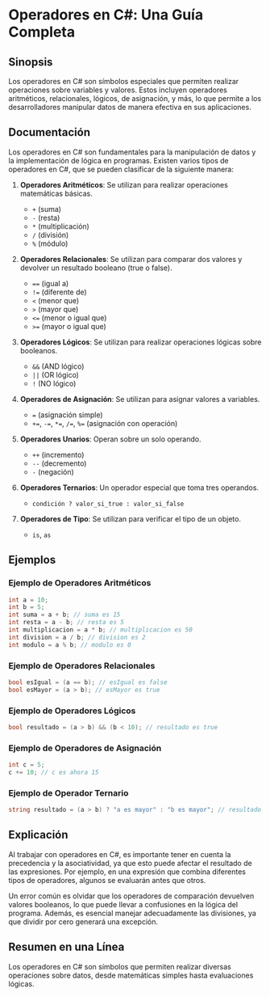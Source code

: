 <!--
Meta Description: # Operadores en C#: Una Guía Completa ## Sinopsis Los operadores en C# son símbolos especiales que permiten realizar operaciones sobre variables y val...
Meta Keywords: operadores, que, int, para, resultado
-->

# Operadores en C#: Una Guía Completa

## Sinopsis
Los operadores en C# son símbolos especiales que permiten realizar operaciones sobre variables y valores. Estos incluyen operadores aritméticos, relacionales, lógicos, de asignación, y más, lo que permite a los desarrolladores manipular datos de manera efectiva en sus aplicaciones.

## Documentación
Los operadores en C# son fundamentales para la manipulación de datos y la implementación de lógica en programas. Existen varios tipos de operadores en C#, que se pueden clasificar de la siguiente manera:

1. **Operadores Aritméticos**: Se utilizan para realizar operaciones matemáticas básicas.
   - `+` (suma)
   - `-` (resta)
   - `*` (multiplicación)
   - `/` (división)
   - `%` (módulo)

2. **Operadores Relacionales**: Se utilizan para comparar dos valores y devolver un resultado booleano (true o false).
   - `==` (igual a)
   - `!=` (diferente de)
   - `<` (menor que)
   - `>` (mayor que)
   - `<=` (menor o igual que)
   - `>=` (mayor o igual que)

3. **Operadores Lógicos**: Se utilizan para realizar operaciones lógicas sobre booleanos.
   - `&&` (AND lógico)
   - `||` (OR lógico)
   - `!` (NO lógico)

4. **Operadores de Asignación**: Se utilizan para asignar valores a variables.
   - `=` (asignación simple)
   - `+=`, `-=`, `*=`, `/=`, `%=` (asignación con operación)

5. **Operadores Unarios**: Operan sobre un solo operando.
   - `++` (incremento)
   - `--` (decremento)
   - `-` (negación)

6. **Operadores Ternarios**: Un operador especial que toma tres operandos.
   - `condición ? valor_si_true : valor_si_false`

7. **Operadores de Tipo**: Se utilizan para verificar el tipo de un objeto.
   - `is`, `as`

## Ejemplos

### Ejemplo de Operadores Aritméticos
```csharp
int a = 10;
int b = 5;
int suma = a + b; // suma es 15
int resta = a - b; // resta es 5
int multiplicacion = a * b; // multiplicacion es 50
int division = a / b; // division es 2
int modulo = a % b; // modulo es 0
```

### Ejemplo de Operadores Relacionales
```csharp
bool esIgual = (a == b); // esIgual es false
bool esMayor = (a > b); // esMayor es true
```

### Ejemplo de Operadores Lógicos
```csharp
bool resultado = (a > b) && (b < 10); // resultado es true
```

### Ejemplo de Operadores de Asignación
```csharp
int c = 5;
c += 10; // c es ahora 15
```

### Ejemplo de Operador Ternario
```csharp
string resultado = (a > b) ? "a es mayor" : "b es mayor"; // resultado es "a es mayor"
```

## Explicación
Al trabajar con operadores en C#, es importante tener en cuenta la precedencia y la asociatividad, ya que esto puede afectar el resultado de las expresiones. Por ejemplo, en una expresión que combina diferentes tipos de operadores, algunos se evaluarán antes que otros. 

Un error común es olvidar que los operadores de comparación devuelven valores booleanos, lo que puede llevar a confusiones en la lógica del programa. Además, es esencial manejar adecuadamente las divisiones, ya que dividir por cero generará una excepción.

## Resumen en una Línea
Los operadores en C# son símbolos que permiten realizar diversas operaciones sobre datos, desde matemáticas simples hasta evaluaciones lógicas.